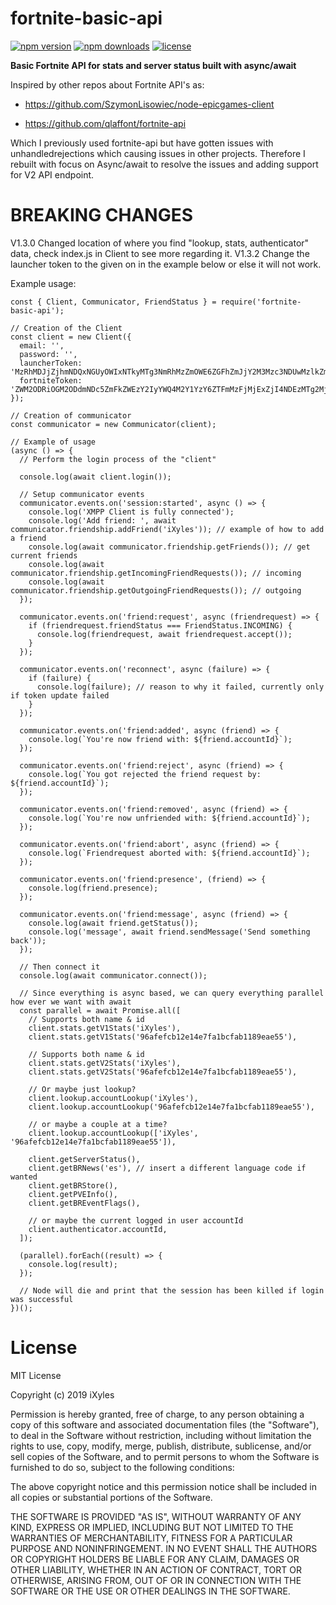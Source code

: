 # fortnite-basic-api
[![npm version](https://img.shields.io/npm/v/fortnite-basic-api.svg)](https://npmjs.com/package/fortnite-basic-api)
[![npm downloads](https://img.shields.io/npm/dm/fortnite-basic-api.svg)](https://npmjs.com/package/fortnite-basic-api)
[![license](https://img.shields.io/npm/l/epicgames-client.svg)](https://github.com/iXyles/fortnite-basic-api/blob/master/LICENSE)

__Basic Fortnite API for stats and server status built with async/await__

Inspired by other repos about Fortnite API's as:

- https://github.com/SzymonLisowiec/node-epicgames-client

- https://github.com/qlaffont/fortnite-api

Which I previously used fortnite-api but have gotten issues with unhandledrejections which causing issues in other projects. Therefore I rebuilt with focus on Async/await to resolve the issues and adding support for V2 API endpoint.

# BREAKING CHANGES
V1.3.0 Changed location of where you find "lookup, stats, authenticator" data, check index.js in Client to see more regarding it.
V1.3.2 Change the launcher token to the given on in the example below or else it will not work.

Example usage: 
```
const { Client, Communicator, FriendStatus } = require('fortnite-basic-api');

// Creation of the Client
const client = new Client({
  email: '',
  password: '',
  launcherToken: 'MzRhMDJjZjhmNDQxNGUyOWIxNTkyMTg3NmRhMzZmOWE6ZGFhZmJjY2M3Mzc3NDUwMzlkZmZlNTNkOTRmYzc2Y2Y=',
  fortniteToken: 'ZWM2ODRiOGM2ODdmNDc5ZmFkZWEzY2IyYWQ4M2Y1YzY6ZTFmMzFjMjExZjI4NDEzMTg2MjYyZDM3YTEzZmM4NGQ=',
});

// Creation of communicator
const communicator = new Communicator(client);

// Example of usage
(async () => {
  // Perform the login process of the "client"

  console.log(await client.login());

  // Setup communicator events
  communicator.events.on('session:started', async () => {
    console.log('XMPP Client is fully connected');
    console.log('Add friend: ', await communicator.friendship.addFriend('iXyles')); // example of how to add a friend
    console.log(await communicator.friendship.getFriends()); // get current friends
    console.log(await communicator.friendship.getIncomingFriendRequests()); // incoming
    console.log(await communicator.friendship.getOutgoingFriendRequests()); // outgoing
  });

  communicator.events.on('friend:request', async (friendrequest) => {
    if (friendrequest.friendStatus === FriendStatus.INCOMING) {
      console.log(friendrequest, await friendrequest.accept());
    }
  });

  communicator.events.on('reconnect', async (failure) => {
    if (failure) {
      console.log(failure); // reason to why it failed, currently only if token update failed
    }
  });

  communicator.events.on('friend:added', async (friend) => {
    console.log(`You're now friend with: ${friend.accountId}`);
  });

  communicator.events.on('friend:reject', async (friend) => {
    console.log(`You got rejected the friend request by: ${friend.accountId}`);
  });

  communicator.events.on('friend:removed', async (friend) => {
    console.log(`You're now unfriended with: ${friend.accountId}`);
  });

  communicator.events.on('friend:abort', async (friend) => {
    console.log(`Friendrequest aborted with: ${friend.accountId}`);
  });

  communicator.events.on('friend:presence', (friend) => {
    console.log(friend.presence);
  });

  communicator.events.on('friend:message', async (friend) => {
    console.log(await friend.getStatus());
    console.log('message', await friend.sendMessage('Send something back'));
  });

  // Then connect it
  console.log(await communicator.connect());

  // Since everything is async based, we can query everything parallel how ever we want with await
  const parallel = await Promise.all([
    // Supports both name & id
    client.stats.getV1Stats('iXyles'),
    client.stats.getV1Stats('96afefcb12e14e7fa1bcfab1189eae55'),

    // Supports both name & id
    client.stats.getV2Stats('iXyles'),
    client.stats.getV2Stats('96afefcb12e14e7fa1bcfab1189eae55'),

    // Or maybe just lookup?
    client.lookup.accountLookup('iXyles'),
    client.lookup.accountLookup('96afefcb12e14e7fa1bcfab1189eae55'),

    // or maybe a couple at a time?
    client.lookup.accountLookup(['iXyles', '96afefcb12e14e7fa1bcfab1189eae55']),

    client.getServerStatus(),
    client.getBRNews('es'), // insert a different language code if wanted
    client.getBRStore(),
    client.getPVEInfo(),
    client.getBREventFlags(),

    // or maybe the current logged in user accountId
    client.authenticator.accountId,
  ]);

  (parallel).forEach((result) => {
    console.log(result);
  });

  // Node will die and print that the session has been killed if login was successful
})();
```

# License
MIT License

Copyright (c) 2019 iXyles

Permission is hereby granted, free of charge, to any person obtaining a copy
of this software and associated documentation files (the "Software"), to deal
in the Software without restriction, including without limitation the rights
to use, copy, modify, merge, publish, distribute, sublicense, and/or sell
copies of the Software, and to permit persons to whom the Software is
furnished to do so, subject to the following conditions:

The above copyright notice and this permission notice shall be included in all
copies or substantial portions of the Software.

THE SOFTWARE IS PROVIDED "AS IS", WITHOUT WARRANTY OF ANY KIND, EXPRESS OR
IMPLIED, INCLUDING BUT NOT LIMITED TO THE WARRANTIES OF MERCHANTABILITY,
FITNESS FOR A PARTICULAR PURPOSE AND NONINFRINGEMENT. IN NO EVENT SHALL THE
AUTHORS OR COPYRIGHT HOLDERS BE LIABLE FOR ANY CLAIM, DAMAGES OR OTHER
LIABILITY, WHETHER IN AN ACTION OF CONTRACT, TORT OR OTHERWISE, ARISING FROM,
OUT OF OR IN CONNECTION WITH THE SOFTWARE OR THE USE OR OTHER DEALINGS IN THE
SOFTWARE.
